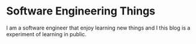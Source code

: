 # Software Engineering Things 

I am a software engineer that enjoy learning new things and I this blog is a experiment of learning in public. 
